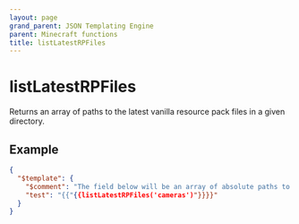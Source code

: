 ```yaml
---
layout: page
grand_parent: JSON Templating Engine
parent: Minecraft functions
title: listLatestRPFiles
---
```


# listLatestRPFiles

Returns an array of paths to the latest vanilla resource pack files in a given directory.

## Example

```json
{
  "$template": {
    "$comment": "The field below will be an array of absolute paths to latest camera files across all vanilla packs",
    "test": "{{"{{listLatestRPFiles('cameras')"}}}}"
  }
}
```
